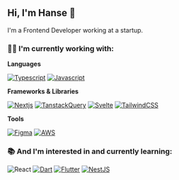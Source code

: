 ## Hi, I'm Hanse 🐻

I'm a Frontend Developer working at a startup.

### 👨‍💻 I'm currently working with:

**Languages**

[![Typescript](https://img.shields.io/badge/Typescript-passing?style=for-the-badge&logo=TypeScript&logoColor=white&color=%233178C6)](https://www.typescriptlang.org/)
[![Javascript](https://img.shields.io/badge/javascript-passing?style=for-the-badge&logo=javascript&logoColor=white&color=%23F7DF1E)](https://developer.mozilla.org/en-US/docs/Web/JavaScript)

**Frameworks & Libraries**

[![Nextjs](https://img.shields.io/badge/Next.js-passing?style=for-the-badge&logo=nextdotjs&logoColor=white&color=black)](https://nextjs.org/)
[![TanstackQuery](https://img.shields.io/badge/Tanstack_Query-passing?style=for-the-badge&logo=reactquery&logoColor=white&color=%23FF4154)](https://tanstack.com/query/latest)
[![Svelte](https://img.shields.io/badge/svelte-passing?style=for-the-badge&logo=svelte&logoColor=white&color=%23FF3E00)](https://svelte.dev/)
[![TailwindCSS](https://img.shields.io/badge/Tailwind_CSS-passing?style=for-the-badge&logo=tailwindcss&logoColor=white&color=%2306B6D4)](https://tailwindcss.com/)

**Tools**

[![Figma](https://img.shields.io/badge/Figma-passing?style=for-the-badge&logo=figma&logoColor=white&color=%23F24E1E)](https://www.figma.com/)
[![AWS](https://img.shields.io/badge/AWS-passing?style=for-the-badge&logo=amazonwebservices&logoColor=white&color=%23232F3E)](https://aws.amazon.com/)

### 📚 And I'm interested in and currently learning:

  ![React](https://img.shields.io/badge/react-passing?style=for-the-badge&logo=react&logoColor=black&color=%2361DAFB)
  [![Dart](https://img.shields.io/badge/dart-passing?style=for-the-badge&logo=dart&logoColor=white&color=%230175C2)](https://dart.dev/)
  [![Flutter](https://img.shields.io/badge/flutter-passing?style=for-the-badge&logo=flutter&logoColor=white&color=%2302569B)](https://flutter.dev/)
  [![NestJS](https://img.shields.io/badge/NestJS-passing?style=for-the-badge&logo=nestjs&logoColor=white&color=%23E0234E)](https://nestjs.com/)
